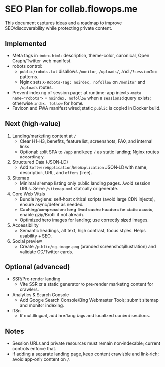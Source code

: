 # SEO Plan for collab.flowops.me

This document captures ideas and a roadmap to improve SEO/discoverability while protecting private content.

## Implemented

- Meta tags in `index.html`: description, theme-color, canonical, Open Graph/Twitter, web manifest.
- robots control:
  - `public/robots.txt` disallows `/monitor`, `/uploads/`, and `/?sessionId=` patterns.
  - Nginx sets `X-Robots-Tag: noindex, nofollow` on `/monitor` and `/uploads` routes.
- Prevent indexing of session pages at runtime: app injects `<meta name="robots">` = `noindex, nofollow` when a `sessionId` query exists; otherwise `index, follow` for home.
- Favicon and PWA manifest wired; static `public` is copied in Docker build.

## Next (high‑value)

1. Landing/marketing content at `/`
   - Clear H1–H3, benefits, feature list, screenshots, FAQ, and internal links.
   - Optional: split SPA to `/app` and keep `/` as static landing; Nginx routes accordingly.
2. Structured Data (JSON‑LD)
   - Add `SoftwareApplication`/`WebApplication` JSON‑LD with name, description, URL, and `offers` (free).
3. Sitemap
   - Minimal sitemap listing only public landing pages. Avoid session URLs. Serve `/sitemap.xml` statically or generate.
4. Core Web Vitals
   - Bundle hygiene: self‑host critical scripts (avoid large CDN injects), ensure async/defer as needed.
   - Caching/compression: long‑lived cache headers for static assets, enable gzip/Brotli if not already.
   - Optimized hero images for landing; use correctly sized images.
5. Accessibility
   - Semantic headings, alt text, high contrast, focus styles. Helps usability + SEO.
6. Social preview
   - Create `/public/og-image.png` (branded screenshot/illustration) and validate OG/Twitter cards.

## Optional (advanced)

- SSR/Pre‑render landing
  - Vite SSR or a static generator to pre‑render marketing content for crawlers.
- Analytics & Search Console
  - Add Google Search Console/Bing Webmaster Tools; submit sitemap and monitor indexing.
- i18n
  - If multilingual, add hreflang tags and localized content sections.

## Notes

- Session URLs and private resources must remain non‑indexable; current controls enforce that.
- If adding a separate landing page, keep content crawlable and link‑rich; avoid app‑only content on `/`.

